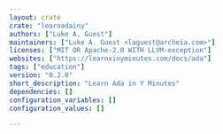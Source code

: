 ```yaml
---
layout: crate
crate: "learnadainy"
authors: ["Luke A. Guest"]
maintainers: ["Luke A. Guest <laguest@archeia.com>"]
licenses: ["MIT OR Apache-2.0 WITH LLVM-exception"]
websites: ["https://learnxinyminutes.com/docs/ada"]
tags: ["education"]
version: "0.2.0"
short_description: "Learn Ada in Y Minutes"
dependencies: []
configuration_variables: []
configuration_values: []

---
```



